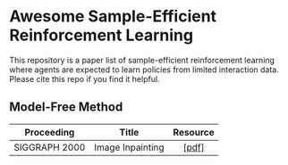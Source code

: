 # Awesome Sample-Efficient Reinforcement Learning #
This repository is a paper list of sample-efficient reinforcement learning where agents are expected to learn policies from limited interaction data. Please cite this repo if you find it helpful.

## Model-Free Method
Proceeding|Title|Resource
--|:--:|:--:
SIGGRAPH 2000|Image Inpainting |  [[pdf]](http://slipguru.disi.unige.it/readinggroup/papers_vis/bertalmio00inpainting.pdf)
